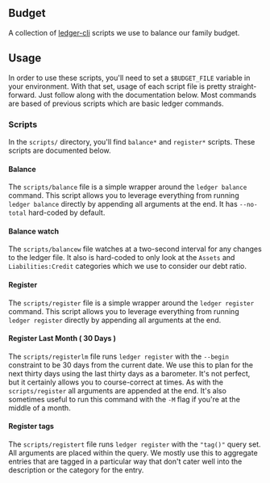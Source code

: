 Budget
---

A collection of [ledger-cli][] scripts we use to balance our family budget.

[ledger-cli]: http://ledger-cli.org "Ledger is a powerful, double-entry accounting system that is accessed from the UNIX command-line."

## Usage

In order to use these scripts, you'll need to set a `$BUDGET_FILE` variable in
your environment. With that set, usage of each script file is pretty
straight-forward. Just follow along with the documentation below. Most commands
are based of previous scripts which are basic ledger commands.

### Scripts

In the `scripts/` directory, you'll find `balance*` and `register*` scripts.
These scripts are documented below.

#### Balance

The `scripts/balance` file is a simple wrapper around the `ledger balance`
command. This script allows you to leverage everything from running `ledger
balance` directly by appending all arguments at the end. It has `--no-total`
hard-coded by default.

#### Balance watch

The `scripts/balancew` file watches at a two-second interval for any changes to
the ledger file. It also is hard-coded to only look at the `Assets` and
`Liabilities:Credit` categories which we use to consider our debt ratio.

#### Register

The `scripts/register` file is a simple wrapper around the `ledger register`
command. This script allows you to leverage everything from running `ledger
register` directly by appending all arguments at the end.

#### Register Last Month ( 30 Days )

The `scripts/registerlm` file runs `ledger register` with the `--begin`
constraint to be 30 days from the current date. We use this to plan for the next
thirty days using the last thirty days as a barometer. It's not perfect, but it
certainly allows you to course-correct at times. As with the `scripts/register`
all arguments are appended at the end. It's also sometimes useful to run this
command with the `-M` flag if you're at the middle of a month.

#### Register tags

The `scripts/registert` file runs `ledger register` with the `"tag()"` query
set. All arguments are placed within the query. We mostly use this to aggregate
entries that are tagged in a particular way that don't cater well into the
description or the category for the entry.
